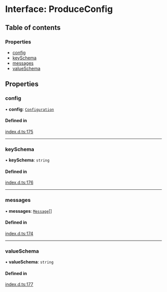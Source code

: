 # Interface: ProduceConfig

## Table of contents

### Properties

- [config](ProduceConfig.md#config)
- [keySchema](ProduceConfig.md#keyschema)
- [messages](ProduceConfig.md#messages)
- [valueSchema](ProduceConfig.md#valueschema)

## Properties

### config

• **config**: [`Configuration`](Configuration.md)

#### Defined in

[index.d.ts:175](https://github.com/mostafa/xk6-kafka/blob/6551819/index.d.ts#L175)

___

### keySchema

• **keySchema**: `string`

#### Defined in

[index.d.ts:176](https://github.com/mostafa/xk6-kafka/blob/6551819/index.d.ts#L176)

___

### messages

• **messages**: [`Message`](Message.md)[]

#### Defined in

[index.d.ts:174](https://github.com/mostafa/xk6-kafka/blob/6551819/index.d.ts#L174)

___

### valueSchema

• **valueSchema**: `string`

#### Defined in

[index.d.ts:177](https://github.com/mostafa/xk6-kafka/blob/6551819/index.d.ts#L177)
